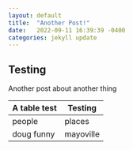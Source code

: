 ```yaml
---
layout: default
title:  "Another Post!"
date:   2022-09-11 16:39:39 -0400
categories: jekyll update
---
```


## Testing

Another post about another thing

| A table test | Testing |
|  ------------| ------- |
| people       | places  |
| doug funny   | mayoville |

